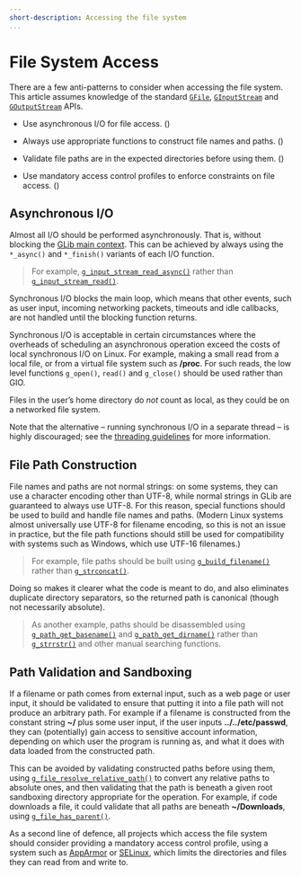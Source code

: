 ```yaml
---
short-description: Accessing the file system
...
```


# File System Access

There are a few anti-patterns to consider when accessing the file
system. This article assumes knowledge of the standard
[`GFile`](https://developer.gnome.org/gio/stable/GFile.html),
[`GInputStream`](https://developer.gnome.org/gio/stable/GInputStream.html)
and
[`GOutputStream`](https://developer.gnome.org/gio/stable/GOutputStream.html)
APIs.

  - Use asynchronous I/O for file access. ([](#asynchronous-io))

  - Always use appropriate functions to construct file names and paths.
    ([](#file-path-construction))

  - Validate file paths are in the expected directories before using
    them. ([](#path-validation-and-sandboxing))

  - Use mandatory access control profiles to enforce constraints on file
    access. ([](#path-validation-and-sandboxing))

## Asynchronous I/O

Almost all I/O should be performed asynchronously. That is, without
blocking the [GLib main
context](https://developer.gnome.org/glib/stable/glib-The-Main-Event-Loop.html).
This can be achieved by always using the `*_async()` and `*_finish()`
variants of each I/O function.

> For example,
> [`g_input_stream_read_async()`](https://developer.gnome.org/gio/stable/GInputStream.html#g-input-stream-read-async)
> rather than
> [`g_input_stream_read()`](https://developer.gnome.org/gio/stable/GInputStream.html#g-input-stream-read).

Synchronous I/O blocks the main loop, which means that other events,
such as user input, incoming networking packets, timeouts and idle
callbacks, are not handled until the blocking function returns.

Synchronous I/O is acceptable in certain circumstances where the
overheads of scheduling an asynchronous operation exceed the costs of
local synchronous I/O on Linux. For example, making a small read from a
local file, or from a virtual file system such as **/proc**. For such
reads, the low level functions `g_open()`, `read()` and `g_close()`
should be used rather than GIO.

Files in the user’s home directory do *not* count as local, as they
could be on a networked file system.

Note that the alternative – running synchronous I/O in a separate thread
– is highly discouraged; see the [threading
guidelines](threading.md#when-to-use-threading) for more information.

## File Path Construction

File names and paths are not normal strings: on some systems, they can
use a character encoding other than UTF-8, while normal strings in GLib
are guaranteed to always use UTF-8. For this reason, special functions
should be used to build and handle file names and paths. (Modern Linux
systems almost universally use UTF-8 for filename encoding, so this is
not an issue in practice, but the file path functions should still be
used for compatibility with systems such as Windows, which use UTF-16
filenames.)

> For example, file paths should be built using
> [`g_build_filename()`](https://developer.gnome.org/glib/stable/glib-Miscellaneous-Utility-Functions.html#g-build-filename)
> rather than
> [`g_strconcat()`](https://developer.gnome.org/glib/stable/glib-String-Utility-Functions.html#g-strconcat).

Doing so makes it clearer what the code is meant to do, and also
eliminates duplicate directory separators, so the returned path is
canonical (though not necessarily absolute).

> As another example, paths should be disassembled using
> [`g_path_get_basename()`](https://developer.gnome.org/glib/stable/glib-Miscellaneous-Utility-Functions.html#g-path-get-basename)
> and
> [`g_path_get_dirname()`](https://developer.gnome.org/glib/stable/glib-Miscellaneous-Utility-Functions.html#g-path-get-dirname)
> rather than
> [`g_strrstr()`](https://developer.gnome.org/glib/stable/glib-String-Utility-Functions.html#g-strrstr)
> and other manual searching functions.

## Path Validation and Sandboxing

If a filename or path comes from external input, such as a web page or
user input, it should be validated to ensure that putting it into a file
path will not produce an arbitrary path. For example if a filename is
constructed from the constant string **~/** plus some user input, if the
user inputs **../../etc/passwd**, they can (potentially) gain access to
sensitive account information, depending on which user the program is
running as, and what it does with data loaded from the constructed path.

This can be avoided by validating constructed paths before using them,
using
[`g_file_resolve_relative_path()`](https://developer.gnome.org/gio/stable/GFile.html#g-file-resolve-relative-path)
to convert any relative paths to absolute ones, and then validating that
the path is beneath a given root sandboxing directory appropriate for
the operation. For example, if code downloads a file, it could validate
that all paths are beneath **~/Downloads**, using
[`g_file_has_parent()`](https://developer.gnome.org/gio/stable/GFile.html#g-file-has-parent).

As a second line of defence, all projects which access the file system
should consider providing a mandatory access control profile, using a
system such as [AppArmor](http://apparmor.net/) or
[SELinux](http://selinuxproject.org/), which limits the directories and
files they can read from and write to.

